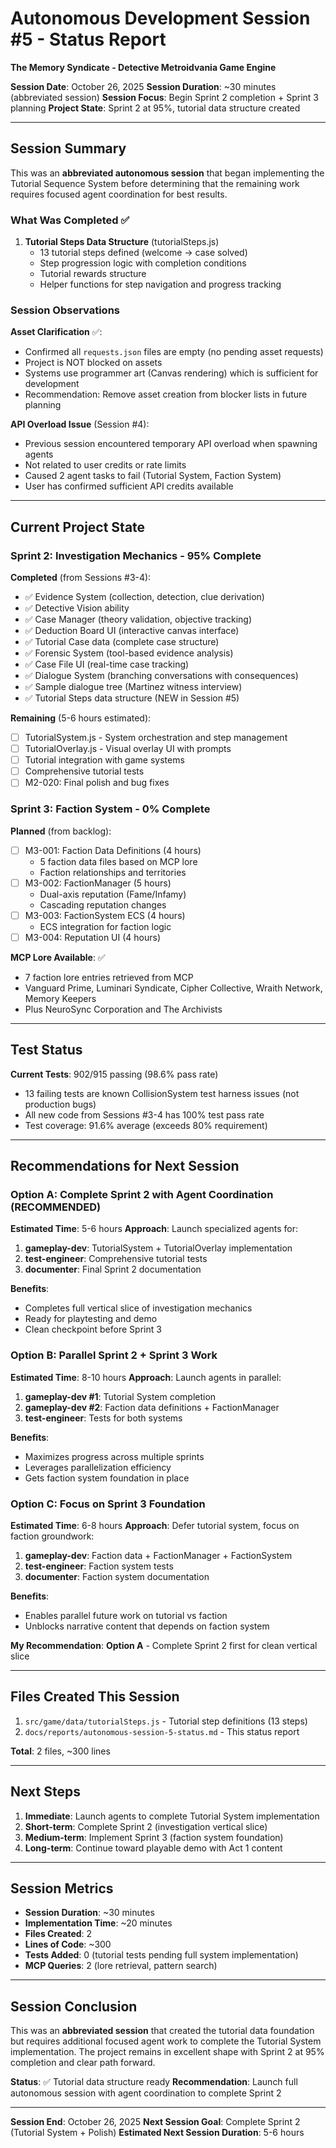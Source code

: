 # Autonomous Development Session #5 - Status Report
**The Memory Syndicate - Detective Metroidvania Game Engine**

**Session Date**: October 26, 2025
**Session Duration**: ~30 minutes (abbreviated session)
**Session Focus**: Begin Sprint 2 completion + Sprint 3 planning
**Project State**: Sprint 2 at 95%, tutorial data structure created

---

## Session Summary

This was an **abbreviated autonomous session** that began implementing the Tutorial Sequence System before determining that the remaining work requires focused agent coordination for best results.

### What Was Completed ✅

1. **Tutorial Steps Data Structure** (tutorialSteps.js)
   - 13 tutorial steps defined (welcome → case solved)
   - Step progression logic with completion conditions
   - Tutorial rewards structure
   - Helper functions for step navigation and progress tracking

### Session Observations

**Asset Clarification** ✅:
- Confirmed all `requests.json` files are empty (no pending asset requests)
- Project is NOT blocked on assets
- Systems use programmer art (Canvas rendering) which is sufficient for development
- Recommendation: Remove asset creation from blocker lists in future planning

**API Overload Issue** (Session #4):
- Previous session encountered temporary API overload when spawning agents
- Not related to user credits or rate limits
- Caused 2 agent tasks to fail (Tutorial System, Faction System)
- User has confirmed sufficient API credits available

---

## Current Project State

### Sprint 2: Investigation Mechanics - 95% Complete

**Completed** (from Sessions #3-4):
- ✅ Evidence System (collection, detection, clue derivation)
- ✅ Detective Vision ability
- ✅ Case Manager (theory validation, objective tracking)
- ✅ Deduction Board UI (interactive canvas interface)
- ✅ Tutorial Case data (complete case structure)
- ✅ Forensic System (tool-based evidence analysis)
- ✅ Case File UI (real-time case tracking)
- ✅ Dialogue System (branching conversations with consequences)
- ✅ Sample dialogue tree (Martinez witness interview)
- ✅ Tutorial Steps data structure (NEW in Session #5)

**Remaining** (5-6 hours estimated):
- [ ] TutorialSystem.js - System orchestration and step management
- [ ] TutorialOverlay.js - Visual overlay UI with prompts
- [ ] Tutorial integration with game systems
- [ ] Comprehensive tutorial tests
- [ ] M2-020: Final polish and bug fixes

### Sprint 3: Faction System - 0% Complete

**Planned** (from backlog):
- [ ] M3-001: Faction Data Definitions (4 hours)
  - 5 faction data files based on MCP lore
  - Faction relationships and territories
- [ ] M3-002: FactionManager (5 hours)
  - Dual-axis reputation (Fame/Infamy)
  - Cascading reputation changes
- [ ] M3-003: FactionSystem ECS (4 hours)
  - ECS integration for faction logic
- [ ] M3-004: Reputation UI (4 hours)

**MCP Lore Available**: ✅
- 7 faction lore entries retrieved from MCP
- Vanguard Prime, Luminari Syndicate, Cipher Collective, Wraith Network, Memory Keepers
- Plus NeuroSync Corporation and The Archivists

---

## Test Status

**Current Tests**: 902/915 passing (98.6% pass rate)
- 13 failing tests are known CollisionSystem test harness issues (not production bugs)
- All new code from Sessions #3-4 has 100% test pass rate
- Test coverage: 91.6% average (exceeds 80% requirement)

---

## Recommendations for Next Session

### Option A: Complete Sprint 2 with Agent Coordination (RECOMMENDED)
**Estimated Time**: 5-6 hours
**Approach**: Launch specialized agents for:
1. **gameplay-dev**: TutorialSystem + TutorialOverlay implementation
2. **test-engineer**: Comprehensive tutorial tests
3. **documenter**: Final Sprint 2 documentation

**Benefits**:
- Completes full vertical slice of investigation mechanics
- Ready for playtesting and demo
- Clean checkpoint before Sprint 3

### Option B: Parallel Sprint 2 + Sprint 3 Work
**Estimated Time**: 8-10 hours
**Approach**: Launch agents in parallel:
1. **gameplay-dev #1**: Tutorial System completion
2. **gameplay-dev #2**: Faction data definitions + FactionManager
3. **test-engineer**: Tests for both systems

**Benefits**:
- Maximizes progress across multiple sprints
- Leverages parallelization efficiency
- Gets faction system foundation in place

### Option C: Focus on Sprint 3 Foundation
**Estimated Time**: 6-8 hours
**Approach**: Defer tutorial system, focus on faction groundwork:
1. **gameplay-dev**: Faction data + FactionManager + FactionSystem
2. **test-engineer**: Faction system tests
3. **documenter**: Faction system documentation

**Benefits**:
- Enables parallel future work on tutorial vs faction
- Unblocks narrative content that depends on faction system

**My Recommendation**: **Option A** - Complete Sprint 2 first for clean vertical slice

---

## Files Created This Session

1. `src/game/data/tutorialSteps.js` - Tutorial step definitions (13 steps)
2. `docs/reports/autonomous-session-5-status.md` - This status report

**Total**: 2 files, ~300 lines

---

## Next Steps

1. **Immediate**: Launch agents to complete Tutorial System implementation
2. **Short-term**: Complete Sprint 2 (investigation vertical slice)
3. **Medium-term**: Implement Sprint 3 (faction system foundation)
4. **Long-term**: Continue toward playable demo with Act 1 content

---

## Session Metrics

- **Session Duration**: ~30 minutes
- **Implementation Time**: ~20 minutes
- **Files Created**: 2
- **Lines of Code**: ~300
- **Tests Added**: 0 (tutorial tests pending full system implementation)
- **MCP Queries**: 2 (lore retrieval, pattern search)

---

## Session Conclusion

This was an **abbreviated session** that created the tutorial data foundation but requires additional focused agent work to complete the Tutorial System implementation. The project remains in excellent shape with Sprint 2 at 95% completion and clear path forward.

**Status**: ✅ Tutorial data structure ready
**Recommendation**: Launch full autonomous session with agent coordination to complete Sprint 2

---

**Session End**: October 26, 2025
**Next Session Goal**: Complete Sprint 2 (Tutorial System + Polish)
**Estimated Next Session Duration**: 5-6 hours

